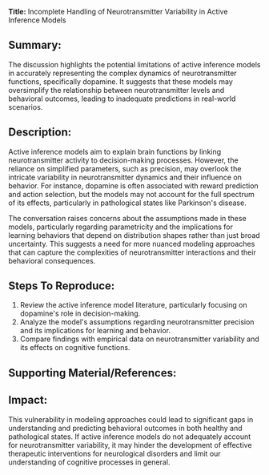 **Title:** Incomplete Handling of Neurotransmitter Variability in Active Inference Models

## Summary:
The discussion highlights the potential limitations of active inference models in accurately representing the complex dynamics of neurotransmitter functions, specifically dopamine. It suggests that these models may oversimplify the relationship between neurotransmitter levels and behavioral outcomes, leading to inadequate predictions in real-world scenarios.

## Description:
Active inference models aim to explain brain functions by linking neurotransmitter activity to decision-making processes. However, the reliance on simplified parameters, such as precision, may overlook the intricate variability in neurotransmitter dynamics and their influence on behavior. For instance, dopamine is often associated with reward prediction and action selection, but the models may not account for the full spectrum of its effects, particularly in pathological states like Parkinson's disease.

The conversation raises concerns about the assumptions made in these models, particularly regarding parametricity and the implications for learning behaviors that depend on distribution shapes rather than just broad uncertainty. This suggests a need for more nuanced modeling approaches that can capture the complexities of neurotransmitter interactions and their behavioral consequences.

## Steps To Reproduce:
1. Review the active inference model literature, particularly focusing on dopamine's role in decision-making.
2. Analyze the model's assumptions regarding neurotransmitter precision and its implications for learning and behavior.
3. Compare findings with empirical data on neurotransmitter variability and its effects on cognitive functions.

## Supporting Material/References:

## Impact:
This vulnerability in modeling approaches could lead to significant gaps in understanding and predicting behavioral outcomes in both healthy and pathological states. If active inference models do not adequately account for neurotransmitter variability, it may hinder the development of effective therapeutic interventions for neurological disorders and limit our understanding of cognitive processes in general.
